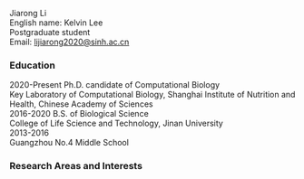Jiarong Li  
English name: Kelvin Lee  
Postgraduate student  
Email: lijiarong2020@sinh.ac.cn  

### Education  
2020-Present   Ph.D. candidate of Computational Biology  
Key Laboratory of Computational Biology, Shanghai Institute of Nutrition and Health, Chinese Academy of Sciences  
2016-2020   B.S. of Biological Science  
College of Life Science and Technology, Jinan University  
2013-2016   
Guangzhou No.4 Middle School  

### Research Areas and Interests  
